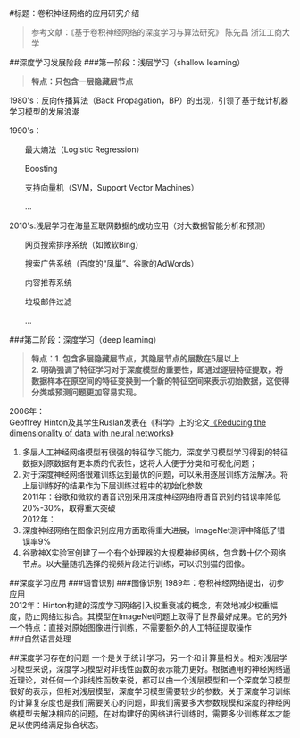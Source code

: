 #标题：卷积神经网络的应用研究介绍
>参考文献：《基于卷积神经网络的深度学习与算法研究》 陈先昌 浙江工商大学

##深度学习发展阶段
###第一阶段：浅层学习（shallow learning）
>**特点：只包含一层隐藏层节点**

1980's：反向传播算法（Back Propagation，BP）的出现，引领了基于统计机器学习模型的发展浪潮<p>
1990's：<p>
　　最大熵法（Logistic Regression）<p>
　　Boosting<p>
　　支持向量机（SVM，Support Vector Machines）<p>
　　...<p>
2010's:浅层学习在海量互联网数据的成功应用（对大数据智能分析和预测）<p>
　　网页搜索排序系统（如微软Bing）<p>
　　搜索广告系统（百度的“凤巢”、谷歌的AdWords）<p>
　　内容推荐系统<p>
　　垃圾邮件过滤<p>
　　...<p>
###第二阶段：深度学习（deep learning）
>**特点：1. 包含多层隐藏层节点，其隐层节点的层数在5层以上**   
**2. 明确强调了特征学习对于深度模型的重要性，即通过逐层特征提取，将数据样本在原空间的特征变换到一个新的特征空间来表示初始数据，这使得分类或预测问题更加容易实现。**

2006年：    
Geoffrey Hinton及其学生Ruslan发表在《科学》上的论文[《Reducing the dimensionality of data with neural networks》](https://www.cs.toronto.edu/~hinton/science.pdf)   
1. 多层人工神经网络模型有很强的特征学习能力，深度学习模型学习得到的特征数据对原数据有更本质的代表性，这将大大便于分类和可视化问题；   
2. 对于深度神经网络很难训练达到最优的问题，可以釆用逐层训练方法解决。将上层训练好的结果作为下层训练过程中的初始化参数   
2011年：谷歌和微软的语音识别采用深度神经网络将语音识别的错误率降低20%-30%，取得重大突破   
2012年：    
1. 深度神经网络在图像识别应用方面取得重大进展，ImageNet测评中降低了错误率9%      
2. 谷歌神X实验室创建了一个有个处理器的大规模神经网络，包含数十亿个网络节点。以大量随机选择的视频片段进行训练，可以识别猫的图像。  



##深度学习应用
###语音识别
###图像识别
1989年：卷积神经网络提出，初步应用    
2012年：Hinton构建的深度学习网络引入权重衰减的概念，有效地减少权重幅度，防止网络过拟合。其模型在ImageNet问题上取得了世界最好成果。它的另外一个特点：直接对原始图像进行训练，不需要额外的人工特征提取操作    
###自然语言处理

##深度学习存在的问题
一个是关于统计学习，另一个和计算量相关。相对浅层学习模型来说，深度学习模型对非线性函数的表示能力更好。根据通用的神经网络逼近理论，对任何一个非线性函数来说，都可以由一个浅层模型和一个深度学习模型很好的表示，但相对浅层模型，深度学习模型需要较少的参数。关于深度学习训练的计算复杂度也是我们需要关心的问题，即我们需要多大参数规模和深度的神经网络模型去解决相应的问题，在对构建好的网络进行训练时，需要多少训练样本才能足以使网络满足拟合状态。

